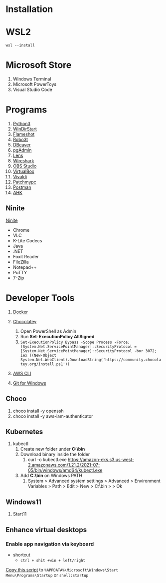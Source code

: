 # Installation

# WSL2

```
wsl --install
```

# Microsoft Store

1. Windows Terminal 
2. Microsoft PowerToys
3. Visual Studio Code

# Programs

1. [Python3](https://www.python.org/downloads/)
2. [WinDirStart](https://windirstat.net/download.html)
3. [Flameshot](https://github.com/flameshot-org/flameshot/releases/latest)
4. [Robo3t](https://robomongo.org/download)
5. [DBeaver](https://dbeaver.io/download/)
6. [pgAdmin](https://www.pgadmin.org/download/pgadmin-4-windows/)
7. [Lens](https://k8slens.dev)
8. [Wireshark](https://www.wireshark.org/#download)
9. [OBS Studio](https://obsproject.com/download)
10. [VirtualBox](https://www.virtualbox.org/wiki/Downloads)
11. [Vivaldi](https://vivaldi.com)
12. [Patchmypc](https://patchmypc.com/home-updater)
13. [Postman](https://www.postman.com/downloads/)
14. [AHK](https://www.autohotkey.com)

## Ninite

[Ninite](https://ninite.com)

- Chrome
- VLC
- K-Lite Codecs
- Java
- .NET
- Foxit Reader
- FileZilla
- Notepad++
- PuTTY
- 7-Zip

# Developer Tools

1. [Docker](https://www.docker.com/products/docker-desktop)
2. [Chocolatey](https://chocolatey.org/install)
   1. Open PowerShell as Admin
   2. Run **Set-ExecutionPolicy AllSigned**
   3. ``` Set-ExecutionPolicy Bypass -Scope Process -Force; [System.Net.ServicePointManager]::SecurityProtocol = [System.Net.ServicePointManager]::SecurityProtocol -bor 3072; iex ((New-Object System.Net.WebClient).DownloadString('https://community.chocolatey.org/install.ps1')) ```
   
3. [AWS CLI](https://awscli.amazonaws.com/AWSCLIV2.msi)
4. [Git for Windows](https://gitforwindows.org)


## Choco

1. choco install -y openssh
2. choco install -y aws-iam-authenticator

## Kubernetes

1. kubectl
   1. Create new folder under **C:\bin**
   2. Download binary inside the folder 
      1. curl -o kubectl.exe https://amazon-eks.s3.us-west-2.amazonaws.com/1.21.2/2021-07-05/bin/windows/amd64/kubectl.exe
   3. Add **C:\bin** on Windows PATH
      1.  System > Advanced system settings > Advanced > Environment Variables > Path > Edit > New > C:\bin > > Ok



## Windows11

1. Start11

## Enhance virtual desktops

### Enable app navigation via keyboard

- shortcut
  - ```ctrl + shit +win + left/right```

[Copy this script](https://raw.githubusercontent.com/renantmagalhaes/workstation/master/desktop/windows/scripts/window-virtual-desktop-changer.ahk) to `%APPDATA%\Microsoft\Windows\Start Menu\Programs\Startup` or `shell:startup`
